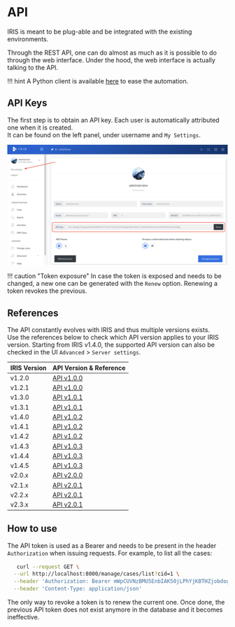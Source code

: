 # API
IRIS is meant to be plug-able and be integrated with the existing environments.   

Through the REST API, one can do almost as much as it is possible to do through the web interface. Under the hood, the web interface is actually talking to the API. 


!!! hint
    A Python client is available [here](https://github.com/dfir-iris/iris-client) to ease the automation.  

## API Keys

The first step is to obtain an API key. Each user is automatically attributed one when it is created.  
It can be found on the left panel, under username and `My Settings`. 

![Access Token](../_static/token_access.png)

!!! caution "Token exposure"
    In case the token is exposed and needs to be changed, a new one can be generated with the `Renew` option.
    Renewing a token revokes the previous. 



## References
The API constantly evolves with IRIS and thus multiple versions exists.  
Use the references below to check which API version applies to your IRIS version.  Starting from IRIS v1.4.0, the supported API version can also be checked in the UI `Advanced` > `Server settings`.


| IRIS Version|	API Version & Reference |
|-------------|---------|
| v1.2.0|	[API v1.0.0](../_static/iris_api_reference_v1.0.0.html) |
| v1.2.1|	[API v1.0.0](../_static/iris_api_reference_v1.0.0.html) |
| v1.3.0|	[API v1.0.1](../_static/iris_api_reference_v1.0.1.html) |
| v1.3.1|	[API v1.0.1](../_static/iris_api_reference_v1.0.1.html) |
| v1.4.0|	[API v1.0.2](../_static/iris_api_reference_v1.0.2.html) |
| v1.4.1|	[API v1.0.2](../_static/iris_api_reference_v1.0.2.html) |
| v1.4.2|	[API v1.0.2](../_static/iris_api_reference_v1.0.2.html) |
| v1.4.3|	[API v1.0.3](../_static/iris_api_reference_v1.0.3.html) |
| v1.4.4|	[API v1.0.3](../_static/iris_api_reference_v1.0.3.html) |
| v1.4.5|	[API v1.0.3](../_static/iris_api_reference_v1.0.3.html) |
| v2.0.x|	[API v2.0.0](../_static/iris_api_reference_v2.0.0.html) |
| v2.1.x|	[API v2.0.1](../_static/iris_api_reference_v2.0.1.html) |
| v2.2.x|	[API v2.0.1](../_static/iris_api_reference_v2.0.1.html) |
| v2.3.x|	[API v2.0.1](../_static/iris_api_reference_v2.0.2.html) |



## How to use 
The API token is used as a Bearer and needs to be present in the header `Authorization` when issuing requests. 
For example, to list all the cases: 

```bash
   curl --request GET \
  --url http://localhost:8000/manage/cases/list?cid=1 \
  --header 'Authorization: Bearer mWpCUVNzBMU5EnbIAK50jLPhYjKBTHZjobdogc_n_yixpJTmt9tzAf8WYDI7m5XgB9wCJnlaXlHIh9RZjtp2fA' \
  --header 'Content-Type: application/json'
```

The only way to revoke a token is to renew the current one. Once done, the previous API token does not exist anymore
in the database and it becomes ineffective. 
